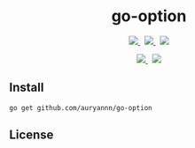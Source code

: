
<div align="center">

# go-option

<!-- <p>
  <img src="https://img.shields.io/github/v/release/auryannn/go-option?style=for-the-badge&label=release&labelColor=5c5c5c&color=7e68f4">
  &nbsp;
  <img src="https://img.shields.io/github/go-mod/go-version/auryannn/go-option?style=for-the-badge&label=go&labelColor=5c5c5c&color=7e68f4">
  &nbsp;
  <img src="https://img.shields.io/badge/reference-go?style=for-the-badge&label=go&labelColor=5c5c5c&color=52a9bd">
</p> -->

<p>
  <a href="https://github.com/auryannn/go-option/releases">
    <picture>
      <source media="(prefers-color-scheme: dark)" srcset="https://img.shields.io/github/v/release/auryannn/go-option?style=for-the-badge&label=release&labelColor=2d3643&color=5134f4">
      <img src="https://img.shields.io/github/v/release/auryannn/go-option?style=for-the-badge&label=release&labelColor=5c5c5c&color=7e68f4">
    </picture>
  </a>
  &nbsp;
  <a href="go.mod">
    <picture>
      <source media="(prefers-color-scheme: dark)" srcset="https://img.shields.io/github/go-mod/go-version/auryannn/go-option?style=for-the-badge&label=go&labelColor=2d3643&color=5134f4">
      <img src="https://img.shields.io/github/go-mod/go-version/auryannn/go-option?style=for-the-badge&label=go&labelColor=5c5c5c&color=7363ca">
    </picture>
  </a>
  &nbsp;
  <a href="https://pkg.go.dev/mod/github.com/auryannn/go-option">
    <picture>
      <source media="(prefers-color-scheme: dark)" srcset="https://img.shields.io/badge/reference-go?style=for-the-badge&label=go&labelColor=2d3643&color=007d9c">
      <img src="https://img.shields.io/badge/reference-go?style=for-the-badge&label=go&labelColor=5c5c5c&color=52a9bd">
    </picture>
  </a>
</p>

<p>
  <a href="https://github.com/auryannn/go-option/actions/workflows/ci.yml">
    <picture>
      <source media="(prefers-color-scheme: dark)" srcset="https://img.shields.io/github/actions/workflow/status/auryannn/go-option/ci.yml?style=for-the-badge&label=ci&labelColor=2d3643">
      <img src="https://img.shields.io/github/actions/workflow/status/auryannn/go-option/ci.yml?style=for-the-badge&label=ci&labelColor=5c5c5c">
    </picture>
  </a>
  &nbsp;
  <a href="https://codecov.io/gh/auryannn/go-option">
    <picture>
      <source media="(prefers-color-scheme: dark)" srcset="https://img.shields.io/codecov/c/github/auryannn/go-option?style=for-the-badge&label=coverage&labelColor=2d3643">
      <img src="https://img.shields.io/codecov/c/github/auryannn/go-option?style=for-the-badge&label=coverage&labelColor=5c5c5c">
    </picture>
  </a>
</p>

</div>

## Install

```shell
go get github.com/auryannn/go-option
```

## License

